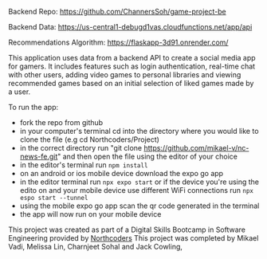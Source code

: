 Backend Repo: https://github.com/ChannersSoh/game-project-be

Backend Data: https://us-central1-debugd1vas.cloudfunctions.net/app/api

Recommendations Algorithm: https://flaskapp-3d91.onrender.com/


This application uses data from a backend API to create a social media app for gamers. It includes features such as login authentication, real-time chat with other users, adding video games to personal libraries and viewing recommended games based on an initial selection of liked games made by a user.

To run the app:
- fork the repo from github
- in your computer's terminal cd into the directory where you would like to clone the file (e.g cd Northcoders/Project)
- in the correct directory run "git clone https://github.com/mikael-v/nc-news-fe.git" and then open the file using the editor of your choice
- in the editor's terminal run `npm install`
- on an android or ios mobile device download the expo go app
- in the editor terminal run `npx expo start` or if the device you're using the edito on and your mobile device use different WiFi connections run `npx espo start --tunnel`
- using the mobile expo go app scan the qr code generated in the terminal
- the app will now run on your mobile device 
     


This project was created as part of a Digital Skills Bootcamp in Software Engineering provided by [Northcoders](https://northcoders.com/)
This project was completed by Mikael Vadi, Melissa Lin, Charnjeet Sohal and Jack Cowling,
